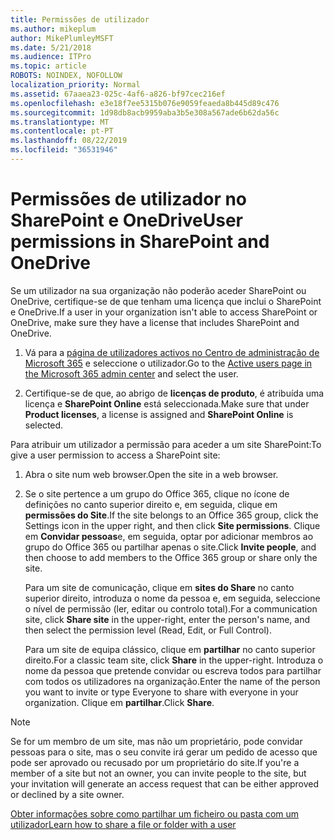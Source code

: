 ```yaml
---
title: Permissões de utilizador
ms.author: mikeplum
author: MikePlumleyMSFT
ms.date: 5/21/2018
ms.audience: ITPro
ms.topic: article
ROBOTS: NOINDEX, NOFOLLOW
localization_priority: Normal
ms.assetid: 67aaea23-025c-4af6-a826-bf97cec216ef
ms.openlocfilehash: e3e18f7ee5315b076e9059feaeda8b445d89c476
ms.sourcegitcommit: 1d98db8acb9959aba3b5e308a567ade6b62da56c
ms.translationtype: MT
ms.contentlocale: pt-PT
ms.lasthandoff: 08/22/2019
ms.locfileid: "36531946"
---
```

# <a name="user-permissions-in-sharepoint-and-onedrive"></a><span data-ttu-id="651ac-102">Permissões de utilizador no SharePoint e OneDrive</span><span class="sxs-lookup"><span data-stu-id="651ac-102">User permissions in SharePoint and OneDrive</span></span>

<span data-ttu-id="651ac-103">Se um utilizador na sua organização não poderão aceder SharePoint ou OneDrive, certifique-se de que tenham uma licença que inclui o SharePoint e OneDrive.</span><span class="sxs-lookup"><span data-stu-id="651ac-103">If a user in your organization isn't able to access SharePoint or OneDrive, make sure they have a license that includes SharePoint and OneDrive.</span></span> 
  
1. <span data-ttu-id="651ac-104">Vá para a [página de utilizadores activos no Centro de administração de Microsoft 365](https://portal.office.com/adminportal/home#/users) e seleccione o utilizador.</span><span class="sxs-lookup"><span data-stu-id="651ac-104">Go to the [Active users page in the Microsoft 365 admin center](https://portal.office.com/adminportal/home#/users) and select the user.</span></span> 
    
2. <span data-ttu-id="651ac-105">Certifique-se de que, ao abrigo de **licenças de produto**, é atribuída uma licença e **SharePoint Online** está seleccionada.</span><span class="sxs-lookup"><span data-stu-id="651ac-105">Make sure that under **Product licenses**, a license is assigned and **SharePoint Online** is selected.</span></span> 
    
 <span data-ttu-id="651ac-106">Para atribuir um utilizador a permissão para aceder a um site SharePoint:</span><span class="sxs-lookup"><span data-stu-id="651ac-106">To give a user permission to access a SharePoint site:</span></span> 
  
1. <span data-ttu-id="651ac-107">Abra o site num web browser.</span><span class="sxs-lookup"><span data-stu-id="651ac-107">Open the site in a web browser.</span></span>
    
2. <span data-ttu-id="651ac-108">Se o site pertence a um grupo do Office 365, clique no ícone de definições no canto superior direito e, em seguida, clique em **permissões do Site**.</span><span class="sxs-lookup"><span data-stu-id="651ac-108">If the site belongs to an Office 365 group, click the Settings icon in the upper right, and then click **Site permissions**.</span></span> <span data-ttu-id="651ac-109">Clique em **Convidar pessoas**e, em seguida, optar por adicionar membros ao grupo do Office 365 ou partilhar apenas o site.</span><span class="sxs-lookup"><span data-stu-id="651ac-109">Click **Invite people**, and then choose to add members to the Office 365 group or share only the site.</span></span> 
    
    <span data-ttu-id="651ac-110">Para um site de comunicação, clique em **sites do Share** no canto superior direito, introduza o nome da pessoa e, em seguida, seleccione o nível de permissão (ler, editar ou controlo total).</span><span class="sxs-lookup"><span data-stu-id="651ac-110">For a communication site, click **Share site** in the upper-right, enter the person's name, and then select the permission level (Read, Edit, or Full Control).</span></span> 
    
    <span data-ttu-id="651ac-111">Para um site de equipa clássico, clique em **partilhar** no canto superior direito.</span><span class="sxs-lookup"><span data-stu-id="651ac-111">For a classic team site, click **Share** in the upper-right.</span></span> <span data-ttu-id="651ac-112">Introduza o nome da pessoa que pretende convidar ou escreva todos para partilhar com todos os utilizadores na organização.</span><span class="sxs-lookup"><span data-stu-id="651ac-112">Enter the name of the person you want to invite or type Everyone to share with everyone in your organization.</span></span> <span data-ttu-id="651ac-113">Clique em **partilhar**.</span><span class="sxs-lookup"><span data-stu-id="651ac-113">Click **Share**.</span></span>
    
> [!NOTE]
> <span data-ttu-id="651ac-114">Se for um membro de um site, mas não um proprietário, pode convidar pessoas para o site, mas o seu convite irá gerar um pedido de acesso que pode ser aprovado ou recusado por um proprietário do site.</span><span class="sxs-lookup"><span data-stu-id="651ac-114">If you're a member of a site but not an owner, you can invite people to the site, but your invitation will generate an access request that can be either approved or declined by a site owner.</span></span> 
  
[<span data-ttu-id="651ac-115">Obter informações sobre como partilhar um ficheiro ou pasta com um utilizador</span><span class="sxs-lookup"><span data-stu-id="651ac-115">Learn how to share a file or folder with a user</span></span>](https://go.microsoft.com/fwlink/?linkid=533408)
  

